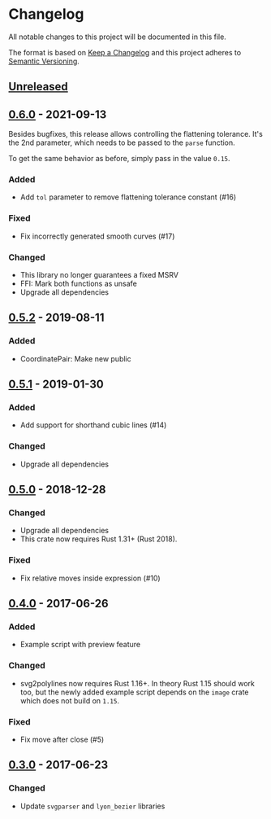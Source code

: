 # Changelog

All notable changes to this project will be documented in this file.

The format is based on [Keep a Changelog](http://keepachangelog.com/en/1.0.0/)
and this project adheres to [Semantic Versioning](http://semver.org/spec/v2.0.0.html).


## [Unreleased]


## [0.6.0] - 2021-09-13

Besides bugfixes, this release allows controlling the flattening tolerance.
It's the 2nd parameter, which needs to be passed to the `parse` function.

To get the same behavior as before, simply pass in the value `0.15`.

### Added

- Add `tol` parameter to remove flattening tolerance constant (#16)

### Fixed

- Fix incorrectly generated smooth curves (#17)

### Changed

- This library no longer guarantees a fixed MSRV
- FFI: Mark both functions as unsafe
- Upgrade all dependencies


## [0.5.2] - 2019-08-11

### Added

- CoordinatePair: Make new public


## [0.5.1] - 2019-01-30

### Added

- Add support for shorthand cubic lines (#14)

### Changed

- Upgrade all dependencies


## [0.5.0] - 2018-12-28

### Changed

- Upgrade all dependencies
- This crate now requires Rust 1.31+ (Rust 2018).

### Fixed

- Fix relative moves inside expression (#10)


## [0.4.0] - 2017-06-26

### Added

- Example script with preview feature

### Changed

- svg2polylines now requires Rust 1.16+. In theory Rust 1.15 should work too,
  but the newly added example script depends on the `image` crate which does
  not build on `1.15`.

### Fixed

- Fix move after close (#5)


## [0.3.0] - 2017-06-23

### Changed

- Update `svgparser` and `lyon_bezier` libraries


[Unreleased]: https://github.com/dbrgn/svg2polylines/compare/0.6.0...HEAD
[0.6.0]: https://github.com/dbrgn/svg2polylines/compare/0.5.2...0.6.0
[0.5.2]: https://github.com/dbrgn/svg2polylines/compare/0.5.1...0.5.2
[0.5.1]: https://github.com/dbrgn/svg2polylines/compare/0.5.0...0.5.1
[0.5.0]: https://github.com/dbrgn/svg2polylines/compare/svg2polylines-0.4.0...0.5.0
[0.4.0]: https://github.com/dbrgn/svg2polylines/compare/svg2polylines-0.3.0...svg2polylines-0.4.0
[0.3.0]: https://github.com/dbrgn/svg2polylines/compare/svg2polylines-0.2.0...svg2polylines-0.3.0
